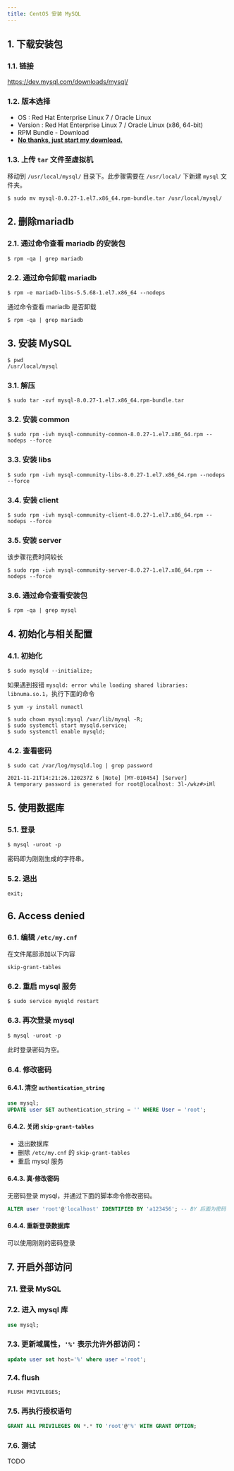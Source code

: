 ```yaml
---
title: CentOS 安装 MySQL
---
```


## 1. 下载安装包

### 1.1. 链接

<https://dev.mysql.com/downloads/mysql/>

### 1.2. 版本选择

- OS : Red Hat Enterprise Linux 7 / Oracle Linux
- Version : Red Hat Enterprise Linux 7 / Oracle Linux (x86, 64-bit)
- RPM Bundle - Download
- **[No thanks, just start my download.](https://dev.mysql.com/get/Downloads/MySQL-8.0/mysql-8.0.27-1.el7.x86_64.rpm-bundle.tar)**

### 1.3. 上传 `tar` 文件至虚拟机

移动到 `/usr/local/mysql/` 目录下。此步骤需要在 `/usr/local/` 下新建 `mysql` 文件夹。

```shell
$ sudo mv mysql-8.0.27-1.el7.x86_64.rpm-bundle.tar /usr/local/mysql/
```

## 2. 删除mariadb

### 2.1. 通过命令查看 mariadb 的安装包

```shell
$ rpm -qa | grep mariadb
```

### 2.2. 通过命令卸载 mariadb

```shell
$ rpm -e mariadb-libs-5.5.68-1.el7.x86_64 --nodeps
```

通过命令查看 mariadb 是否卸载

```shell
$ rpm -qa | grep mariadb
```

## 3. 安装 MySQL

```shell
$ pwd
/usr/local/mysql
```

### 3.1. 解压

```shell
$ sudo tar -xvf mysql-8.0.27-1.el7.x86_64.rpm-bundle.tar
```

### 3.2. 安装 common

```shell
$ sudo rpm -ivh mysql-community-common-8.0.27-1.el7.x86_64.rpm --nodeps --force
```

### 3.3. 安装 libs

```shell
$ sudo rpm -ivh mysql-community-libs-8.0.27-1.el7.x86_64.rpm --nodeps --force
```

### 3.4. 安装 client

```shell
$ sudo rpm -ivh mysql-community-client-8.0.27-1.el7.x86_64.rpm --nodeps --force
```

### 3.5. 安装 server

该步骤花费时间较长

```shell
$ sudo rpm -ivh mysql-community-server-8.0.27-1.el7.x86_64.rpm --nodeps --force
```

### 3.6. 通过命令查看安装包

```shell
$ rpm -qa | grep mysql
```

## 4. 初始化与相关配置

### 4.1. 初始化

```shell
$ sudo mysqld --initialize;
```

如果遇到报错 `mysqld: error while loading shared libraries: libnuma.so.1`，执行下面的命令

```shell
$ yum -y install numactl
```

```shell
$ sudo chown mysql:mysql /var/lib/mysql -R;
$ sudo systemctl start mysqld.service;
$ sudo systemctl enable mysqld;
```

### 4.2. 查看密码

```shell
$ sudo cat /var/log/mysqld.log | grep password
```

```shell
2021-11-21T14:21:26.120237Z 6 [Note] [MY-010454] [Server] 
A temporary password is generated for root@localhost: 3l-/wkz#>iHl
```

## 5. 使用数据库

### 5.1. 登录

```shell
$ mysql -uroot -p
```

密码即为刚刚生成的字符串。

### 5.2. 退出

```sql
exit;
```

## 6. Access denied

### 6.1. 编辑 `/etc/my.cnf`

在文件尾部添加以下内容

```
skip-grant-tables
```

### 6.2. 重启 mysql 服务

```shell
$ sudo service mysqld restart
```

### 6.3. 再次登录 mysql

```shell
$ mysql -uroot -p
```

此时登录密码为空。

### 6.4. 修改密码

#### 6.4.1. 清空 `authentication_string`

```sql
use mysql;
UPDATE user SET authentication_string = '' WHERE User = 'root';
```

#### 6.4.2. 关闭 `skip-grant-tables`

- 退出数据库
- 删除 `/etc/my.cnf` 的 `skip-grant-tables`
- 重启 mysql 服务

#### 6.4.3. 真·修改密码

无密码登录 mysql，并通过下面的脚本命令修改密码。

```sql
ALTER user 'root'@'localhost' IDENTIFIED BY 'a123456'; -- BY 后面为密码
```

#### 6.4.4. 重新登录数据库

可以使用刚刚的密码登录

## 7. 开启外部访问

### 7.1. 登录 MySQL

### 7.2. 进入 mysql 库

```sql
use mysql;
```

### 7.3. 更新域属性，`'%'` 表示允许外部访问：

```sql
update user set host='%' where user ='root';
```

### 7.4. flush

```shell
FLUSH PRIVILEGES;
```

### 7.5. 再执行授权语句

```sql
GRANT ALL PRIVILEGES ON *.* TO 'root'@'%' WITH GRANT OPTION;
```

### 7.6. 测试

TODO
